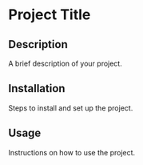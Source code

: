 # Project Title

## Description
A brief description of your project.

## Installation
Steps to install and set up the project.

## Usage
Instructions on how to use the project.
